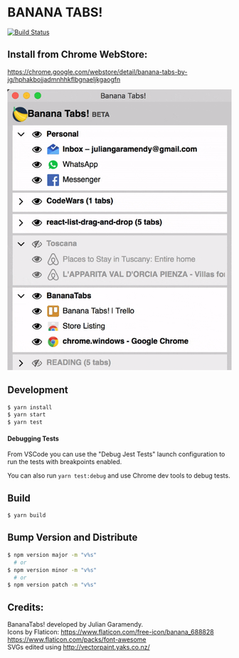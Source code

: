 # BANANA TABS!

[![Build Status](https://travis-ci.org/JulianG/bananatabs.svg?branch=master&x)](https://travis-ci.org/JulianG/bananatabs)

## Install from Chrome WebStore:

https://chrome.google.com/webstore/detail/banana-tabs-by-jg/hphakbojjadmnhhkflbgnaeljkgaogfn

![](https://github.com/JulianG/bananatabs/blob/master/img/drag-drop.gif?raw=true)

## Development

```sh
$ yarn install
$ yarn start
$ yarn test
```

#### Debugging Tests

From VSCode you can use the "Debug Jest Tests" launch configuration to run the tests with breakpoints enabled.

You can also run `yarn test:debug` and use Chrome dev tools to debug tests.

## Build

```sh
$ yarn build
```

## Bump Version and Distribute

```sh
$ npm version major -m "v%s"
  # or 
$ npm version minor -m "v%s"
  # or
$ npm version patch -m "v%s"
```

## Credits:

BananaTabs! developed by Julian Garamendy.<br />
Icons by Flaticon: https://www.flaticon.com/free-icon/banana_688828 https://www.flaticon.com/packs/font-awesome<br />
SVGs edited using http://vectorpaint.yaks.co.nz/

